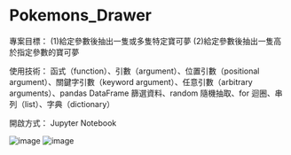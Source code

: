 # Pokemons_Drawer
專案目標： (1)給定參數後抽出一隻或多隻特定寶可夢 (2)給定參數後抽出一隻高於指定參數的寶可夢

使用技術： 函式（function）、引數（argument）、位置引數（positional argument）、關鍵字引數（keyword argument）、任意引數（arbitrary arguments）、pandas DataFrame 篩選資料、random 隨機抽取、for 迴圈、串列（list）、字典（dictionary）

開啟方式： Jupyter Notebook

![image](https://user-images.githubusercontent.com/103302287/166197348-8e0d9175-209b-4595-9fcc-6c646a4a0c6c.png)
![image](https://user-images.githubusercontent.com/103302287/166197388-41cc3e8f-8971-4c53-9013-1bef71375c3c.png)
